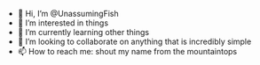 - 👋 Hi, I’m @UnassumingFish
- 👀 I’m interested in things
- 🌱 I’m currently learning other things
- 💞️ I’m looking to collaborate on anything that is incredibly simple
- 📫 How to reach me: shout my name from the mountaintops

<!---
UnassumingFish/UnassumingFish is a ✨ special ✨ repository because its `README.md` (this file) appears on your GitHub profile.
You can click the Preview link to take a look at your changes.
--->
